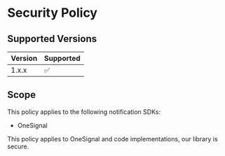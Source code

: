 # Security Policy

## Supported Versions

| Version | Supported          |
| ------- | ------------------ |
| 1.x.x   | :white_check_mark: |

## Scope
This policy applies to the following notification SDKs:
- OneSignal

This policy applies to OneSignal and code implementations, our library is secure.

